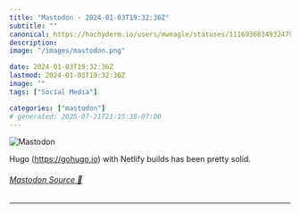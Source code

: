 ```yaml
---
title: "Mastodon - 2024-01-03T19:32:36Z"
subtitle: ""
canonical: https://hachyderm.io/users/mweagle/statuses/111693683493247915
description:
image: "/images/mastodon.png"

date: 2024-01-03T19:32:36Z
lastmod: 2024-01-03T19:32:36Z
image: ""
tags: ["Social Media"]

categories: ["mastodon"]
# generated: 2025-07-21T21:15:38-07:00
---
```

![Mastodon](/images/mastodon.png)

<p>Hugo (<a href="https://gohugo.io" target="_blank" rel="nofollow noopener noreferrer" translate="no"><span class="invisible">https://</span><span class="">gohugo.io</span><span class="invisible"></span></a>) with Netlify builds  has been pretty solid.</p>


###### [Mastodon Source 🐘](https://hachyderm.io/@mweagle/111693683493247915)

___
